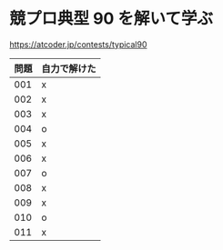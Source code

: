 # 競プロ典型 90 を解いて学ぶ

https://atcoder.jp/contests/typical90

| 問題 | 自力で解けた |
| ---- | ------------ |
| 001  | x            |
| 002  | x            |
| 003  | x            |
| 004  | o            |
| 005  | x            |
| 006  | x            |
| 007  | o            |
| 008  | x            |
| 009  | x            |
| 010  | o            |
| 011  | x            |
